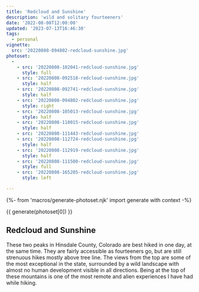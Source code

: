 ```yaml
---
title: 'Redcloud and Sunshine'
description: 'wild and solitary fourteeners'
date: '2022-08-08T12:00:00'
updated: '2023-07-13T16:46:30'
tags:
  - personal
vignette: 
  src: '20220808-094802-redcloud-sunshine.jpg'
photoset:
  - 
    - src: '20220808-102041-redcloud-sunshine.jpg'
      style: full
    - src: '20220808-092518-redcloud-sunshine.jpg'
      style: half
    - src: '20220808-092741-redcloud-sunshine.jpg'
      style: half
    - src: '20220808-094802-redcloud-sunshine.jpg'
      style: right
    - src: '20220808-105013-redcloud-sunshine.jpg'
      style: half
    - src: '20220808-110015-redcloud-sunshine.jpg'
      style: half
    - src: '20220808-111443-redcloud-sunshine.jpg'
    - src: '20220808-112724-redcloud-sunshine.jpg'
      style: half
    - src: '20220808-112919-redcloud-sunshine.jpg'
      style: half
    - src: '20220808-111500-redcloud-sunshine.jpg'
      style: full
    - src: '20220808-165205-redcloud-sunshine.jpg'
      style: left

---
```


{%- from 'macros/generate-photoset.njk' import generate with context -%}

{{ generate(photoset[0]) }}

## Redcloud and Sunshine

These two peaks in Hinsdale County, Colorado are best hiked in one day, at the same time. They are fairly accessible as fourteeners go, but are still strenuous hikes mostly above tree line. The views from the top are some of the most exceptional in the state, surrounded by a wild landscape with almost no human development visible in all directions. Being at the top of these mountains is one of the most remote and alien experiences I have had while hiking.
